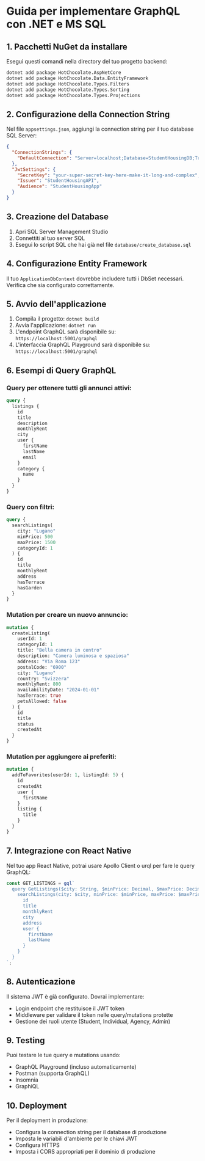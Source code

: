 # Guida per implementare GraphQL con .NET e MS SQL

## 1. Pacchetti NuGet da installare

Esegui questi comandi nella directory del tuo progetto backend:

```bash
dotnet add package HotChocolate.AspNetCore
dotnet add package HotChocolate.Data.EntityFramework
dotnet add package HotChocolate.Types.Filters
dotnet add package HotChocolate.Types.Sorting
dotnet add package HotChocolate.Types.Projections
```

## 2. Configurazione della Connection String

Nel file `appsettings.json`, aggiungi la connection string per il tuo database SQL Server:

```json
{
  "ConnectionStrings": {
    "DefaultConnection": "Server=localhost;Database=StudentHousingDB;Trusted_Connection=true;TrustServerCertificate=true;"
  },
  "JwtSettings": {
    "SecretKey": "your-super-secret-key-here-make-it-long-and-complex",
    "Issuer": "StudentHousingAPI",
    "Audience": "StudentHousingApp"
  }
}
```

## 3. Creazione del Database

1. Apri SQL Server Management Studio
2. Connettiti al tuo server SQL
3. Esegui lo script SQL che hai già nel file `database/create_database.sql`

## 4. Configurazione Entity Framework

Il tuo `ApplicationDbContext` dovrebbe includere tutti i DbSet necessari. Verifica che sia configurato correttamente.

## 5. Avvio dell'applicazione

1. Compila il progetto: `dotnet build`
2. Avvia l'applicazione: `dotnet run`
3. L'endpoint GraphQL sarà disponibile su: `https://localhost:5001/graphql`
4. L'interfaccia GraphQL Playground sarà disponibile su: `https://localhost:5001/graphql`

## 6. Esempi di Query GraphQL

### Query per ottenere tutti gli annunci attivi:
```graphql
query {
  listings {
    id
    title
    description
    monthlyRent
    city
    user {
      firstName
      lastName
      email
    }
    category {
      name
    }
  }
}
```

### Query con filtri:
```graphql
query {
  searchListings(
    city: "Lugano"
    minPrice: 500
    maxPrice: 1500
    categoryId: 1
  ) {
    id
    title
    monthlyRent
    address
    hasTerrace
    hasGarden
  }
}
```

### Mutation per creare un nuovo annuncio:
```graphql
mutation {
  createListing(
    userId: 1
    categoryId: 1
    title: "Bella camera in centro"
    description: "Camera luminosa e spaziosa"
    address: "Via Roma 123"
    postalCode: "6900"
    city: "Lugano"
    country: "Svizzera"
    monthlyRent: 800
    availabilityDate: "2024-01-01"
    hasTerrace: true
    petsAllowed: false
  ) {
    id
    title
    status
    createdAt
  }
}
```

### Mutation per aggiungere ai preferiti:
```graphql
mutation {
  addToFavorites(userId: 1, listingId: 5) {
    id
    createdAt
    user {
      firstName
    }
    listing {
      title
    }
  }
}
```

## 7. Integrazione con React Native

Nel tuo app React Native, potrai usare Apollo Client o urql per fare le query GraphQL:

```typescript
const GET_LISTINGS = gql`
  query GetListings($city: String, $minPrice: Decimal, $maxPrice: Decimal) {
    searchListings(city: $city, minPrice: $minPrice, maxPrice: $maxPrice) {
      id
      title
      monthlyRent
      city
      address
      user {
        firstName
        lastName
      }
    }
  }
`;
```

## 8. Autenticazione

Il sistema JWT è già configurato. Dovrai implementare:
- Login endpoint che restituisce il JWT token
- Middleware per validare il token nelle query/mutations protette
- Gestione dei ruoli utente (Student, Individual, Agency, Admin)

## 9. Testing

Puoi testare le tue query e mutations usando:
- GraphQL Playground (incluso automaticamente)
- Postman (supporta GraphQL)
- Insomnia
- GraphiQL

## 10. Deployment

Per il deployment in produzione:
- Configura la connection string per il database di produzione
- Imposta le variabili d'ambiente per le chiavi JWT
- Configura HTTPS
- Imposta i CORS appropriati per il dominio di produzione